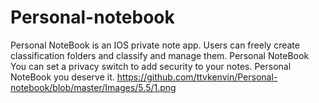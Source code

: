 # Personal-notebook
Personal NoteBook is an IOS private note app. Users can freely create classification folders and classify and manage them. Personal NoteBook You can set a privacy switch to add security to your notes. Personal NoteBook you deserve it.
https://github.com/ttvkenvin/Personal-notebook/blob/master/Images/5.5/1.png
